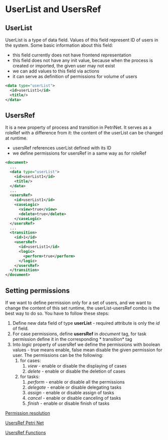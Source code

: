 # UserList and UsersRef

## UserList

UserList is a type of data field. Values of this field represent ID of users in the system. Some basic information about
this field:

- this field currently does not have frontend representation
- this field does not have any init value, because when the process is created or imported, the given user may not exist
- we can add values to this field via actions
- it can serve as definition of permissions for volume of users

```xml
<data type="userList">
  <id>userList1</id>
  <title/>
</data>
```

## UsersRef

It is a new property of process and transition in PetriNet. It serves as a roleRef with a difference from it: the
content of the userList can be changed at runtime.

- usersRef references userList defined with its ID
- we define permissions for usersRef in a same way as for roleRef

```xml
<document>
  ...
  <data type="userList">
    <id>userList1</id>
    <title/>
  </data>
  ...
  <usersRef>
    <id>userList1</id>
    <caseLogic>
      <view>true</view>
      <delete>true</delete>
    </caseLogic>
  </usersRef>
  ...
  <transition>
    <id>1</id>
    <usersRef>
      <id>userList1</id>
      <logic>
        <perform>true</perform>
      </logic>
    </usersRef>
  </transition>
</document>
```

## Setting permissions

If we want to define permission only for a set of users, and we want to change the content of this set runtime, the
userList-usersRef combo is the best way to do so. You have to follow these steps:

1. Define new data field of type **userList** - required attribute is only the *id* of field.
2. For case permissions, define **usersRef** in *document* tag, for task permission define it in the corresponding *
   transition* tag
3. Into *logic* property of usersRef we define the permissions with boolean values - true means enable, false mean
   disable the given permission for user. The permissions can be the following:
    1. for cases:
        1. *view* - enable or disable the displaying of cases
        2. *delete* - enable or disable the deletion of cases
    2. for tasks:
        1. *perform* - enable or disable all the permissions
        2. *delegate* - enable or disable delegating tasks
        3. *assign* - enable or disable assign of tasks
        4. *cancel* - enable or disable canceling of tasks
        5. *finish* - enable or disable finish of tasks

[Permission resolution](roles/permissions.md?id=permissions)

[UsersRef Petri Net](../_media/roles/usersRef_functions.groovy)

[UsersRef Functions](../_media/roles/usersRef_net.xml)